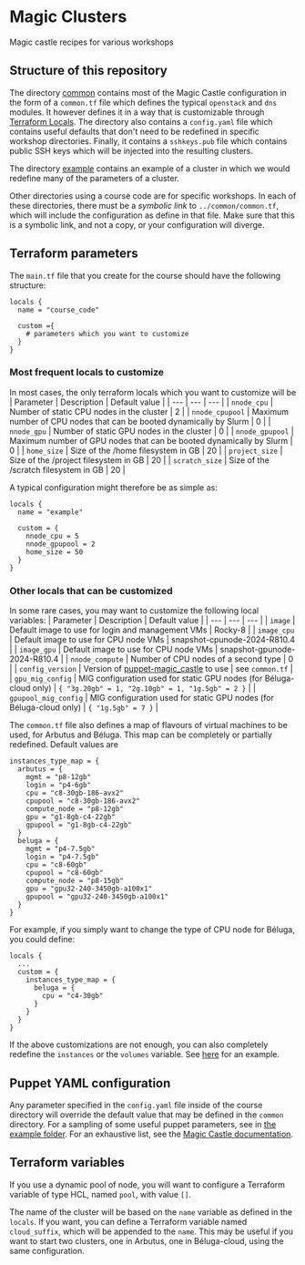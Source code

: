# Magic Clusters
Magic castle recipes for various workshops

## Structure of this repository
The directory [common](https://github.com/calculquebec/magic_clusters/tree/common/common) contains most of the Magic Castle configuration in the form of a `common.tf` file which defines 
the typical `openstack` and `dns` modules. It however defines it in a way that is customizable through [Terraform Locals](https://developer.hashicorp.com/terraform/language/values/locals). 
The directory also contains a `config.yaml` file which contains useful defaults that don't need to be redefined in specific workshop directories. Finally, it contains a `sshkeys.pub` file
which contains public SSH keys which will be injected into the resulting clusters. 

The directory [example](https://github.com/calculquebec/magic_clusters/tree/common/example) contains an example of a cluster in which we would redefine many of the parameters of a cluster. 

Other directories using a course code are for specific workshops. In each of these directories, there must be a *symbolic link* to `../common/common.tf`, which will include the configuration
as define in that file. Make sure that this is a symbolic link, and not a copy, or your configuration will diverge.

## Terraform parameters
The `main.tf` file that you create for the course should have the following structure: 
```
locals {
  name = "course_code"

  custom ={
    # parameters which you want to customize
  }
}
``` 

### Most frequent locals to customize
In most cases, the only terraform locals which you want to customize will be
| Parameter | Description | Default value | 
| --- | --- | --- | 
| `nnode_cpu` | Number of static CPU nodes in the cluster | 2 |
| `nnode_cpupool` | Maximum number of CPU nodes that can be booted dynamically by Slurm | 0 |
| `nnode_gpu` | Number of static GPU nodes in the cluster | 0 |
| `nnode_gpupool` | Maximum number of GPU nodes that can be booted dynamically by Slurm | 0 |
| `home_size` | Size of the /home filesystem in GB | 20 | 
| `project_size` | Size of the /project filesystem in GB | 20 |
| `scratch_size` | Size of the /scratch filesystem in GB | 20 | 

A typical configuration might therefore be as simple as: 
```
locals {
  name = "example"
  
  custom = {
    nnode_cpu = 5
    nnode_gpupool = 2
    home_size = 50
  }
}
``` 


### Other locals that can be customized
In some rare cases, you may want to customize the following local variables: 
| Parameter | Description | Default value | 
| --- | --- | --- | 
| `image` | Default image to use for login and management VMs | Rocky-8 | 
| `image_cpu` | Default image to use for CPU node VMs | snapshot-cpunode-2024-R810.4 | 
| `image_gpu` | Default image to use for CPU node VMs | snapshot-gpunode-2024-R810.4 | 
| `nnode_compute` | Number of CPU nodes of a second type | 0 | 
| `config_version` | Version of [puppet-magic_castle](https://github.com/computecanada/puppet-magic_castle) to use | see `common.tf` |
| `gpu_mig_config` | MIG configuration used for static GPU nodes (for Béluga-cloud only) | `{ "3g.20gb" = 1, "2g.10gb" = 1, "1g.5gb" = 2 }` | 
| `gpupool_mig_config` | MIG configuration used for static GPU nodes (for Béluga-cloud only) | `{ "1g.5gb" = 7 }` | 

The `common.tf` file also defines a map of flavours of virtual machines to be used, for Arbutus and Béluga. This map can be completely or partially redefined. Default values are
```
instances_type_map = {
  arbutus = {
    mgmt = "p8-12gb"
    login = "p4-6gb"
	cpu = "c8-30gb-186-avx2"
	cpupool = "c8-30gb-186-avx2"
	compute_node = "p8-12gb"
	gpu = "g1-8gb-c4-22gb"
	gpupool = "g1-8gb-c4-22gb"
  }
  beluga = {
    mgmt = "p4-7.5gb"
	login = "p4-7.5gb"
	cpu = "c8-60gb"
	cpupool = "c8-60gb"
	compute_node = "p8-15gb"
	gpu = "gpu32-240-3450gb-a100x1"
	gpupool = "gpu32-240-3450gb-a100x1"
  }
}
``` 

For example, if you simply want to change the type of CPU node for Béluga, you could define:
```
locals {
  ...
  custom = {
    instances_type_map = {
      beluga = {
        cpu = "c4-30gb"
      }
    }
  }
}
```

If the above customizations are not enough, you can also completely redefine the `instances` or the `volumes` variable. See [here](https://github.com/calculquebec/magic_clusters/blob/common/example/main.tf#L54)
for an example.

## Puppet YAML configuration
Any parameter specified in the `config.yaml` file inside of the course directory will override the default value that may be defined in the `common` directory. For a sampling of some useful puppet parameters, see
in [the example folder](https://github.com/calculquebec/magic_clusters/blob/common/example/config.yaml). For an exhaustive list, see the [Magic Castle documentation](https://github.com/computecanada/puppet-magic_castle).

## Terraform variables
If you use a dynamic pool of node, you will want to configure a Terraform variable of type HCL, named `pool`, with value `[]`. 

The name of the cluster will be based on the `name` variable as defined in the `locals`. If you want, you can define a Terraform variable named `cloud_suffix`, which will be appended to the `name`. 
This may be useful if you want to start two clusters, one in Arbutus, one in Béluga-cloud, using the same configuration.


